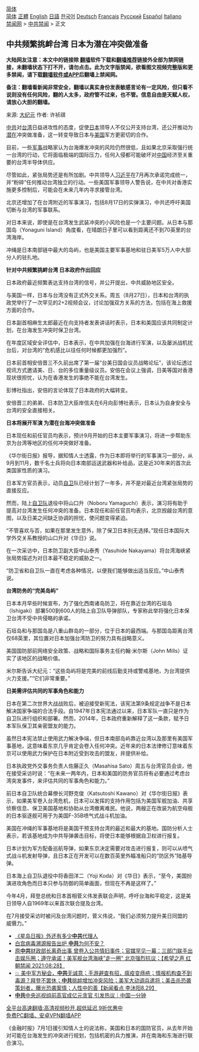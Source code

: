  <!-- 面包屑导航 --> <div class="breadcrumb"><!-- GTranslate: https://gtranslate.io/ -->  <div class="switcher notranslate">  <div class="selected">  <a href="#" onclick="return false;"> 简体</a>  </div>  <div class="option">  <a href="https://www.bannedbook.org" onclick="doGTranslate('zh-CN|zh-CN');jQuery('div.switcher div.selected a').html(jQuery(this).html());return false;" title="简体中文" class="nturl selected"> 简体</a>  <a href="https://www.bannedbook.org/zh-tw/" onclick="doGTranslate('zh-CN|zh-TW');jQuery('div.switcher div.selected a').html(jQuery(this).html());return false;" title="繁體中文" class="nturl"> 正體</a>  <a href="https://www.bannedbook.org/en/" onclick="doGTranslate('zh-CN|en');jQuery('div.switcher div.selected a').html(jQuery(this).html());return false;" title="English" class="nturl"> English</a>  <a href="https://www.bannedbook.org/ja/" onclick="doGTranslate('zh-CN|ja');jQuery('div.switcher div.selected a').html(jQuery(this).html());return false;" title="日本語" class="nturl"> 日語</a>  <a href="https://www.bannedbook.org/ko/" onclick="doGTranslate('zh-CN|ko');jQuery('div.switcher div.selected a').html(jQuery(this).html());return false;" title="한국어" class="nturl"> 한국어</a>  <a href="https://www.bannedbook.org/de/" onclick="doGTranslate('zh-CN|de');jQuery('div.switcher div.selected a').html(jQuery(this).html());return false;" title="Deutsch" class="nturl"> Deutsch</a>  <a href="https://www.bannedbook.org/fr/" onclick="doGTranslate('zh-CN|fr');jQuery('div.switcher div.selected a').html(jQuery(this).html());return false;" title="Français" class="nturl"> Français</a>  <a href="https://www.bannedbook.org/ru/" onclick="doGTranslate('zh-CN|ru');jQuery('div.switcher div.selected a').html(jQuery(this).html());return false;" title="Русский" class="nturl"> Русский</a>  <a href="https://www.bannedbook.org/es/" onclick="doGTranslate('zh-CN|es');jQuery('div.switcher div.selected a').html(jQuery(this).html());return false;" title="Español" class="nturl"> Español</a>  <a href="https://www.bannedbook.org/it/" onclick="doGTranslate('zh-CN|it');jQuery('div.switcher div.selected a').html(jQuery(this).html());return false;" title="Italiano" class="nturl"> Italiano</a>  </div>  </div>      <div class='breadcrumb-sub'><!-- Breadcrumb NavXT 6.3.0 --> <a href="https://www.bannedbook.org/" class="home">禁闻网</a> &gt; <a href="https://www.bannedbook.org/bnews/cbnews/" class="category">中共禁闻</a> &gt; 正文</div></div><h2>中共频繁挑衅台湾 日本为潜在冲突做准备</h2> <p class="notice"><b>大陆网友注意：本文中的链接除 <a href="https://github.com/bannedbook/fanqiang" >翻墙</a>软件下载和<a href="https://github.com/killgcd/justmysocks/blob/master/README.md">翻墙推荐</a>链接外全部为禁网链接，未翻墙状态下打不开，请勿点击。此为文字版禁闻，欲看图文视频完整版和更多禁闻，请下载<a href="https://github.com/bannedbook/fanqiang">翻墙软件或APP</a>后翻墙上禁闻网。</p><p>备注：翻墙看新闻非常安全，翻墙以真实身份发表敏感言论有一定风险，但只看不说则没有任何风险，翻的人太多，政府管不过来，也不管。信息自由是天赋人权，请放心大胆的翻墙。</b></p>  <div class="entry"> <p>来源:&nbsp;<span class='wp_keywordlink_affiliate'><a href="http://www.epochtimes.com/" title="大纪元" target="_blank">大纪元</a></span>                            作者:&nbsp;许祯祺                                                 </p> <p><a href="https://www.bannedbook.org/bnews/tag/%e4%b8%ad%e5%85%b1/" class="st_tag internal_tag" rel="tag" title="标签 中共 下的日志">中共</a>对<a href="https://www.bannedbook.org/bnews/tag/%e5%8f%b0%e6%b9%be/" class="st_tag internal_tag" rel="tag" title="标签 台湾 下的日志">台湾</a>日益进攻性的态度，促使<a href="https://www.bannedbook.org/bnews/tag/%e6%97%a5%e6%9c%ac/" class="st_tag internal_tag" rel="tag" title="标签 日本 下的日志">日本</a>领导人不仅公开支持台湾，还公开推动为<a href="https://www.bannedbook.org/bnews/tag/%E6%BD%9C%E5%9C%A8/" class="st_tag internal_tag" rel="tag" title="标签 潜在 下的日志">潜在</a>冲突做准备，这一转变导致日本与<a href="https://www.bannedbook.org/bnews/tag/%e7%be%8e%e5%9b%bd/" class="st_tag internal_tag" rel="tag" title="标签 美国 下的日志">美国</a>军方更密切的合作。</p> <p>目前，一些<a href="https://www.bannedbook.org/bnews/tag/%E5%86%9B%E4%BA%8B/" class="st_tag internal_tag" rel="tag" title="标签 军事 下的日志">军事</a>战略家认为台海爆发冲突的风险仍然很低，且如果北京采取强行统一台湾的行动，它将面临极端的国际压力，任何入侵都可能破坏对<span class='wp_keywordlink_affiliate'><a href="https://www.bannedbook.org/" title="中国" target="_blank">中国</a></span>经济至关重要的台湾半导体供应。</p> <p>尽管如此，紧张局势还是有所加剧。中共领导人<a href="https://www.bannedbook.org/bnews/tag/%e4%b9%a0%e8%bf%91%e5%b9%b3/" class="st_tag internal_tag" rel="tag" title="标签 习近平 下的日志">习近平</a>在7月再次承诺完成统一，并“粉碎”任何推动台湾独立的行动。一些美国军事领导人警告说，在中共对香港实施更多控制后，可能会在未来几年内寻求接管台湾。</p> <p>北京还增加了在台湾附近的军事演习，包括8月17日的实弹演习，中共还呼吁美国切断与台湾的军事联系。</p> <p>对日本来说，即使是在台湾发生武装冲突的小风险也是一个主要问题。从日本与那国岛（Yonaguni Island）角度看，在晴朗日子里可以看到距离还不到70英里的台湾海岸。</p> <p>冲绳是日本南部链中最大的岛屿，也是美国主要军事基地和驻日美军5万人中大部分人的驻扎地。</p> <p><strong>针对中共频繁挑衅台湾 日本政府作出回应</strong></p> <p>日本政府最近频繁表达支持台湾的信号，并公开提出，中共威胁地区安全。</p> <p>与美国一样，日本与台湾没有正式外交关系。周五（8月27日），日本和台湾的执政党举行了一次罕见的2+2视频会议，讨论加强双方关系的方法，包括在海上救援方面的合作。</p>  <p>日本副首相麻生太郎最近在向支持者发表讲话时表示，日本和美国应该共同制定计划，在台海发生冲突时保卫台湾。</p> <p>在年度区域安全评估中，日本表示，在中共加强在台海进行军演，以及屡派战机扰台后，对台湾的“危机感比以往任何时候都更加强烈”。</p> <p>日本前首相安倍晋三不久前出席了第一届“台美日国会议员战略论坛”，该论坛透过视讯方式邀请美、日、台的多位重量级议员。安倍在会议上强调，日美等国对香港现状很担忧，认为在香港发生的事绝不能在台湾发生。</p> <p>彭博社指出，安倍的言论体现了日本政府的大幅转变。</p> <p>安倍晋三的弟弟、日本防卫大臣岸信夫在6月向彭博社表示，日本认为自身安全与台湾的安全直接相关。</p> <p><strong>日本将展开军演 为潜在台海冲突做准备</strong></p> <p>日本现任和前任官员均表示，预计9月开始的日本主要军事演习，将进一步帮助东京为台湾等地区的任何冲突做好准备。</p> <p>《华尔街日报》报导，据知情人士透露，作为日本即将举行的军事演习一部分，从9月到11月，数千名士兵将向日本南部运送武器和补给品，这是近30年来的首次此类国家性质的演习。</p> <p>日本军方官员表示，动员<a href="https://www.bannedbook.org/bnews/tag/%E8%87%AA%E5%8D%AB/" class="st_tag internal_tag" rel="tag" title="标签 自卫 下的日志">自卫</a>队已经计划了一年多，并不是对最近台湾紧张局势的直接反应。</p> <p>然而，陆上<a href="https://www.bannedbook.org/bnews/tag/%e8%87%aa%e5%8d%ab%e9%98%9f/" class="st_tag internal_tag" rel="tag" title="标签 自卫队 下的日志">自卫队</a>退役中将山口升（Noboru Yamaguchi）表示，演习将有助于提高对台湾发生任何冲突的准备。日本现任和前任官员均表示，北京觊觎台湾的意图，以及日美之间缺乏协调的担忧，使问题变得紧迫。</p>  <p>“不管喜欢与否，如果在那里发生意外，除了保卫日本别无选择。”现任日本国际大学外交关系教授的山口升对《华日》说。</p> <p>在一次采访中，日本防卫副大臣中山泰秀（Yasuhide Nakayama）将台湾海峡紧张局势描述为对日本最不稳定的威胁之一。</p> <p>“防卫省和自卫队一直在考虑各种情况，以便我们能够做出适当反应。”中山泰秀说。</p> <p><strong>台湾防务的“完美岛屿”</strong></p> <p>日本本月早些时候宣布，为了强化西南诸岛防卫，将在靠近台湾的石垣岛（Ishigaki）部署500到600人的陆上自卫队导弹部队，专家称此举将强化日本保卫台湾不受中共侵略的承诺。</p> <p>石垣岛和与那国岛是八重山群岛的一部分，位于日本的最西端。与那国岛距离台湾仅68英里，其位置对日本加强台湾防卫的努力具有战略意义。</p> <p>美国国防部前网络安全政策、战略和国际事务主任约翰‧米尔斯（John Mills）证实了该地区的战略价值。</p> <p>米尔斯告诉大纪元：“这些岛屿将是完美的前线后勤支持或警戒基地，为台湾提供火力支援。”“它们非常重要。”</p> <p><strong>日美需评估共同的军事角色和能力</strong></p> <p>日本在第二次世界大战战败后，被迫接受新宪法，该宪法第9条规定战争不是日本解决国家争端的合法手段。自1947年日本宪法通过以来，日本军队一直只是作为自卫队进行组织和部署。然而，2014年，日本政府重新解释了这一条款，赋予日本军队保卫其亲密盟友的能力。</p>  <p>虽然日本宪法禁止使用武力解决争端，但日本南部岛屿靠近台湾以及那里有美国军事基地，这意味着东京几乎肯定会卷入任何冲突。近年来的日本法律修订意味着东京可以使用武力保护在日本附近受到攻击的盟友，并提供补给。</p> <p>日本执政党外交事务负责人佐藤正久（Masahisa Sato）周五与台湾官员会谈，他在接受采访时说：“在未来一两年内，日本和美国的防务官员将有必要通过考虑台湾突发事件，来评估共同的军事角色和能力。”</p> <p>前日本自卫队统合幕僚长河野克俊（Katsutoshi Kawano）对《华尔街日报》表示，如果美军卷入台湾危机，日本可以发挥的支持作用包括为美国军舰加油、共享侦察信息、保卫美国基地和协助从台湾撤离难民。他说，两艘正在改装为航空母舰的日本驱逐舰可用于为美国F-35B喷气式战斗机加油。</p> <p>美国在冲绳的军事基地将是美国干预支持台湾的最近和最大的基地。国防分析人士表示，若该基地成为中共导弹袭击目标，将使日本能够根据自卫权进行报复。</p> <p>日本计划为军方配备巡航导弹，如果东京决定需要对攻击进行报复，则可以从喷气式战斗机发射导弹，且日本正在开发可以在数百英里外瞄准船只的“防区外”陆基导弹。</p> <p>日本海上自卫队退役中将香田洋二（Yoji Koda）对《华日》表示，“至今，美国扮演进攻角色而日本只参与防御的简单画面，但现在不再是这样了。”</p> <p>今年4月，拜登总统和日本首相菅义伟发表联合声明，呼吁台海和平稳定，这是美日领导人自1969年以来首次联合提及台湾。</p> <p>在7月接受采访时被问及台湾问题时，菅义伟说，“我们必须努力提升美日同盟的威慑力。”</p> <ul class='op-related-articles' title='相关阅读'> <li><a href='https://www.bannedbook.org/bnews/ssgc/20210829/1615384.html' target='_blank'>《星岛日报》外还有多少<b>中共</b>代理人</a></li> <li><a href='https://www.bannedbook.org/bnews/ssgc/20210829/1615359.html' target='_blank'>白宫病毒溯源报告出炉 <b>中共</b>为何不安？</a></li> <li><a href='https://www.bannedbook.org/bnews/bannedvideo/20210829/1615349.html' target='_blank'>原<b>中共</b>财政部长离奇出事 曾卷入公共情妇事件；官媒罕见一幕：三部门联手出击娱乐圈；遵守承诺！美军舰台湾海峡”走一圈" 北京强烈抗议；【希望之声 红朝禁闻 2021:08:28】</a></li> <li><a href='https://www.bannedbook.org/bnews/bannedvideo/20210829/1615347.html' target='_blank'>💥 美中军方秘会，<b>中共</b>无诚意；手游避查有招，瘟疫变痔疮；情报机构查不到毒源？拜登不罢休；<b>中共</b>挑衅增加冲突风险；美军大动调兵遣将；美击杀恐袭策划者，曝光恐袭案情；人性中的善【新闻看点‭ 李沐阳8.29】</a></li> <li><a href='https://www.bannedbook.org/bnews/taiwannews/20210829/1615337.html' target='_blank'><b>中共</b>中央巡视组前高官成亿元贪官 引发热议｜中国一分钟</a></li> </ul> <p class="texttj"> <a href="https://github.com/bannedbook/fanqiang/wiki/V2ray%E6%9C%BA%E5%9C%BA" target="_blank">全平台高速翻墙:高清视频秒开,超低延迟,9折优惠中</a><br/> <a href="https://github.com/bannedbook/fanqiang/wiki/%E7%A6%81%E9%97%BB%E7%BD%91%E5%AE%89%E5%8D%93%E7%BF%BB%E5%A2%99%E6%96%B0%E9%97%BBAPP" target="_blank">免费PC翻墙、安卓VPN翻墙APP</a></p><p>《金融时报》7月1日援引知情人士的说法称，美国和日本的国防官员，从去年开始对可能在台海发生的冲突进行规划，包括机密的兵力推演，并在南海和东海进行联合演习。</p> <a name='sharetosocial'></a>  <div style="margin-bottom:5px;padding-bottom:5px;clear:both"> <div id="archive-pix-1" class="banner-ads"> <!-- AuctionX Display platform tag START --> <div id="26318x728x90x621x_ADSLOT2" clicktrack="%%CLICK_URL_ESC%%"></div> <!-- AuctionX Display platform tag END --> </div> <div id="archive-pix-2" class="banner-ads"> <!-- AuctionX Display platform tag START --> <div id="26315x300x250x621x_ADSLOT2" clicktrack="%%CLICK_URL_ESC%%"></div> <!-- AuctionX Display platform tag END --> </div> </div>  <div id="archive-pix-1" class="banner-ads"> <!-- AuctionX Display platform tag START --> <div id="26318x728x90x621x_ADSLOT3" clicktrack="%%CLICK_URL_ESC%%"></div> <!-- AuctionX Display platform tag END --> </div> </div><!--END ENTRY--> 